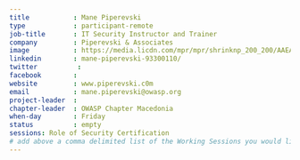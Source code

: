 ```yaml
---
title           : Mane Piperevski
type            : participant-remote
job-title       : IT Security Instructor and Trainer
company         : Piperevski & Associates
image           : https://media.licdn.com/mpr/mpr/shrinknp_200_200/AAEAAQAAAAAAAAwZAAAAJDdmODc5ZDNhLTU2YTItNGM2Ny1iOGFmLTQyN2NlZWVmMGUxNQ.jpg
linkedin        : mane-piperevski-93300110/
twitter          :
facebook        :
website         : www.piperevski.c0m
email           : mane.piperevski@owasp.org
project-leader  :
chapter-leader  : OWASP Chapter Macedonia
when-day        : Friday
status          : empty
sessions: Role of Security Certification
# add above a comma delimited list of the Working Sessions you would like to attend (use the session's title)
---
```


<!-- put more details about participant here -->
